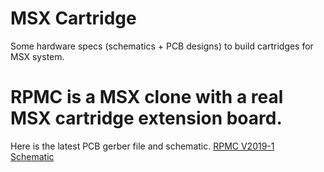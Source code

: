 # MSX Cartridge

Some hardware specs (schematics + PCB designs) to build cartridges for 
MSX system.

# RPMC is a MSX clone with a real MSX cartridge extension board.
Here is the latest PCB gerber file and schematic.
[RPMC V2019-1](https://drive.google.com/open?id=1N0of_Qc8jfkX5S-HGIQiXc7S8SLOvJMs) <br>
[Schematic](https://github.com/meesokim/msx-cartridge/blob/master/rpmcv2019-1/output/rpmcv2019-1.pdf)
